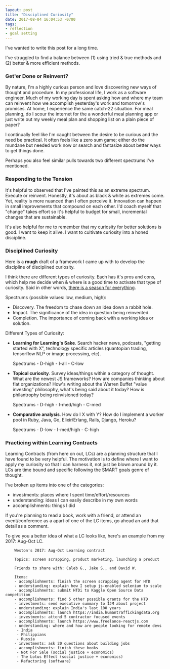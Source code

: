 ```yaml
---
layout: post
title: "Disciplined Curiosity"
date: 2017-08-04 16:04:53 -0700
tags:
- reflection
- goal setting
---
```


I've wanted to write this post for a long time.

I've struggled to find a balance between (1) using tried & true methods and (2) better & more efficient methods.

<!-- more -->


###  Get'er Done or Reinvent?


By nature, I'm a highly curious person and love discovering new ways of thought and procedure. In my professional life, I work as a software engineer. Much of my working day is spent asking how and where my team can reinvent how we accomplish yesterday's work and tomorrow's promises. At home, I experience the same catch-22 situation. For meal planning, do I scour the internet for the a wonderful meal planning app or just write out my weekly meal plan and shopping list on a plain piece of paper?

I continually feel like I'm caught between the desire to be curious and the need be practical. It often feels like a zero sum game; either do the mundane but needed work now or search and fantasize about better ways to get things done.

Perhaps you also feel similar pulls towards two different spectrums I've mentioned.

### Responding to the Tension

It's helpful to observed that I've painted this as an extreme spectrum. Execute or reinvent. Honestly, it's about as black & white as extremes come. Yet, reality is more nuanced than I often perceive it. Innovation can happen in small improvements that compound on each other. I'd coach myself that "change" takes effort so it's helpful to budget for small, incremental changes that are sustainable.

It's also helpful for me to remember that my curiosity for better solutions is good. I want to keep it alive. I want to cultivate curiosity into a honed discipline.

### Disciplined Curiosity

Here is a __rough__ draft of a framework I came up with to develop the discipline of disciplined curiosity.

I think there are different types of curiosity. Each has it's pros and cons, which help me decide when & where is a good time to activate that type of curiosity. Said in other words, [there is a season for everything](https://www.biblegateway.com/passage/?search=Ecclesiastes+3&version=ESV).

Spectrums (possible values: low, medium, high):
- Discovery. The freedom to chase down an idea down a rabbit hole.
- Impact. The significance of the idea in question being reinvented.
- Completion. The importance of coming back with a working idea or solution.

Different Types of Curiosity:

- **Learning for Learning's Sake**. Search hacker news, podcasts, "getting started with X", technology specific articles (quantopian trading, tensorflow NLP or image processing, etc).

	Spectrums
		- D-high
		- I-all
		- C-low

- **Topical curiosity**. Survey ideas/things within a category of thought. What are the newest JS frameworks? How are companies thinking about flat organizations? How's writing about the Warren Buffet "value investing" philosophy, what's being said about it today? How is philantrophy being reinvisioned today?

	Spectrums
		- D-high
		- I-med/high
		- C-med


- **Comparative analysis**. How do I X with Y? How do I implement a worker pool in Ruby, Java, Go, Elixir/Erlang, Rails, Django, Heroku?

	Spectrums
		- D-low
		- I-med/high
		- C-high


### Practicing within Learning Contracts

Learning Contracts (from here on out, LCs) are a planning structure that I have found to be very helpful. The motivation is to define where I want to apply my curiosity so that I can harness it, not just be blown around by it. LCs are time bound and specific following the SMART goals genre of thought.

I've broken up items into one of the categories:
- investments: places where I spent time/effort/resources
- understanding: ideas I can easily describe in my own words
- accomplishments: things I did

If you're planning to read a book, work with a friend, or attend an event/conference as a apart of one of the LC items, go ahead an add that detail as a comment.

To give you a better idea of what a LC looks like, here's an example from my 2017: Aug-Oct LC.

```
	Weston's 2017: Aug-Oct Learning contract

	Topics: screen scrapping, product marketing, launching a product

	Friends to share with: Caleb G., Jake S., and David W.  

	Items:  
	- accomplishments: finish the screen scrapping agent for HTD
	- understanding: explain how I setup js-enabled selenium to scale
	- accomplishments: submit HTDi to Kaggle Open Source Data competition
	- accomplishments: find 5 other possible grants for the HTD
	- investments: send executive summary to IJM about project
	- understanding: explain India's last 100 years
	- accomplishments: launch https://india.humantraffickingdata.org
	- investments: attend 5 contractor focused events
	- accomplishments: launch https://www.freelance-reactjs.com
	- understanding: where and how are people looking for remote devs
	 - India
	 - Philippians
	 - Russia
	- investments: ask 20 questions about building jobs
	- accomplishments: finish these books
	 - Not For Sale (social justice + economics)
	 - The Lotus Effect (social justice + economics)
	 - Refactoring (software)

```
